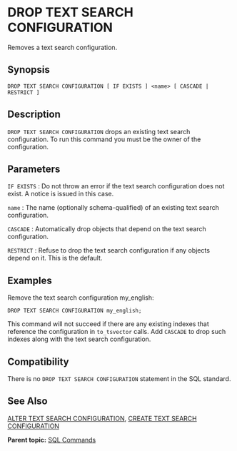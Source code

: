 # DROP TEXT SEARCH CONFIGURATION 

Removes a text search configuration.

## <a id="section2"></a>Synopsis 

``` {#sql_command_synopsis}
DROP TEXT SEARCH CONFIGURATION [ IF EXISTS ] <name> [ CASCADE | RESTRICT ]
```

## <a id="section3"></a>Description 

`DROP TEXT SEARCH CONFIGURATION` drops an existing text search configuration. To run this command you must be the owner of the configuration.

## <a id="section4"></a>Parameters 

`IF EXISTS`
:   Do not throw an error if the text search configuration does not exist. A notice is issued in this case.

`name`
:   The name \(optionally schema-qualified\) of an existing text search configuration.

`CASCADE`
:   Automatically drop objects that depend on the text search configuration.

`RESTRICT`
:   Refuse to drop the text search configuration if any objects depend on it. This is the default.

## <a id="section5"></a>Examples 

Remove the text search configuration my\_english:

```
DROP TEXT SEARCH CONFIGURATION my_english;
```

This command will not succeed if there are any existing indexes that reference the configuration in `to_tsvector` calls. Add `CASCADE` to drop such indexes along with the text search configuration.

## <a id="section6"></a>Compatibility 

There is no `DROP TEXT SEARCH CONFIGURATION` statement in the SQL standard.

## <a id="section7"></a>See Also 

[ALTER TEXT SEARCH CONFIGURATION](ALTER_TEXT_SEARCH_CONFIGURATION.html), [CREATE TEXT SEARCH CONFIGURATION](CREATE_TEXT_SEARCH_CONFIGURATION.html)

**Parent topic:** [SQL Commands](../sql_commands/sql_ref.html)

